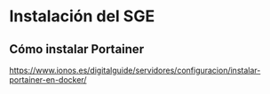 # Instalación del SGE

## Cómo instalar Portainer
https://www.ionos.es/digitalguide/servidores/configuracion/instalar-portainer-en-docker/
